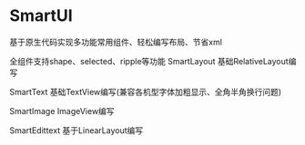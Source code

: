# SmartUI
基于原生代码实现多功能常用组件、轻松编写布局、节省xml

全组件支持shape、selected、ripple等功能
SmartLayout 基础RelativeLayout编写

SmartText 基础TextView编写(兼容各机型字体加粗显示、全角半角换行问题)

SmartImage ImageView编写

SmartEdittext 基于LinearLayout编写
